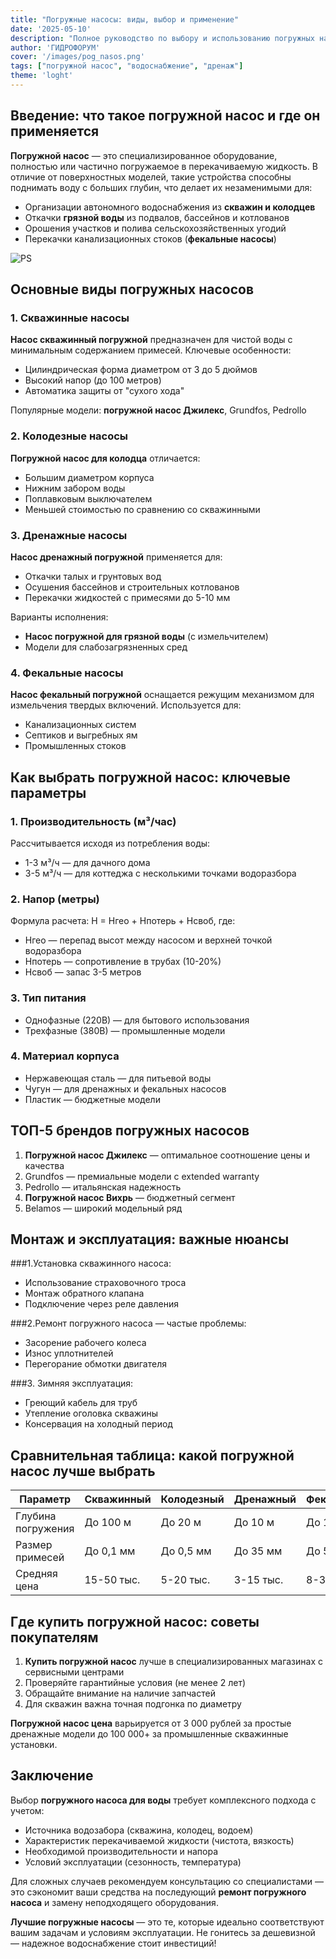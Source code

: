 ```yaml
---
title: "Погружные насосы: виды, выбор и применение"
date: '2025-05-10'
description: "Полное руководство по выбору и использованию погружных насосов для воды, скважин, колодцев и грязной воды"
author: 'ГИДРОФОРУМ'
cover: '/images/pog_nasos.png'
tags: ["погружной насос", "водоснабжение", "дренаж"]
theme: 'loght'
---
```


## Введение: что такое погружной насос и где он применяется

**Погружной насос** — это специализированное оборудование, полностью или частично погружаемое в перекачиваемую жидкость. В отличие от поверхностных моделей, такие устройства способны поднимать воду с больших глубин, что делает их незаменимыми для:

- Организации автономного водоснабжения из **скважин и колодцев**
- Откачки **грязной воды** из подвалов, бассейнов и котлованов
- Орошения участков и полива сельскохозяйственных угодий
- Перекачки канализационных стоков (**фекальные насосы**)


![PS](/images/pog_nasos.png)

## Основные виды погружных насосов

### 1. Скважинные насосы
**Насос скважинный погружной** предназначен для чистой воды с минимальным содержанием примесей. Ключевые особенности:

- Цилиндрическая форма диаметром от 3 до 5 дюймов
- Высокий напор (до 100 метров)
- Автоматика защиты от "сухого хода"

Популярные модели: **погружной насос Джилекс**, Grundfos, Pedrollo

### 2. Колодезные насосы
**Погружной насос для колодца** отличается:

- Большим диаметром корпуса
- Нижним забором воды
- Поплавковым выключателем
- Меньшей стоимостью по сравнению со скважинными

### 3. Дренажные насосы
**Насос дренажный погружной** применяется для:

- Откачки талых и грунтовых вод
- Осушения бассейнов и строительных котлованов
- Перекачки жидкостей с примесями до 5-10 мм

Варианты исполнения:
- **Насос погружной для грязной воды** (с измельчителем)
- Модели для слабозагрязненных сред

### 4. Фекальные насосы
**Насос фекальный погружной** оснащается режущим механизмом для измельчения твердых включений. Используется для:

- Канализационных систем
- Септиков и выгребных ям
- Промышленных стоков

## Как выбрать погружной насос: ключевые параметры

### 1. Производительность (м³/час)
Рассчитывается исходя из потребления воды:
- 1-3 м³/ч — для дачного дома
- 3-5 м³/ч — для коттеджа с несколькими точками водоразбора

### 2. Напор (метры)
Формула расчета: H = Hгео + Hпотерь + Hсвоб, где:
- Hгео — перепад высот между насосом и верхней точкой водоразбора
- Hпотерь — сопротивление в трубах (10-20%)
- Hсвоб — запас 3-5 метров

### 3. Тип питания
- Однофазные (220В) — для бытового использования
- Трехфазные (380В) — промышленные модели

### 4. Материал корпуса
- Нержавеющая сталь — для питьевой воды
- Чугун — для дренажных и фекальных насосов
- Пластик — бюджетные модели

## ТОП-5 брендов погружных насосов

1. **Погружной насос Джилекс** — оптимальное соотношение цены и качества
2. Grundfos — премиальные модели с extended warranty
3. Pedrollo — итальянская надежность
4. **Погружной насос Вихрь** — бюджетный сегмент
5. Belamos — широкий модельный ряд

## Монтаж и эксплуатация: важные нюансы

###1.Установка скважинного насоса:
- Использование страховочного троса
- Монтаж обратного клапана
- Подключение через реле давления

###2.Ремонт погружного насоса — частые проблемы:
- Засорение рабочего колеса
- Износ уплотнителей
- Перегорание обмотки двигателя

###3. Зимняя эксплуатация:
- Греющий кабель для труб
- Утепление оголовка скважины
- Консервация на холодный период

## Сравнительная таблица: какой погружной насос лучше выбрать

| Параметр       | Скважинный | Колодезный | Дренажный | Фекальный |
|----------------|------------|------------|-----------|-----------|
| Глубина погружения | До 100 м | До 20 м | До 10 м | До 10 м |
| Размер примесей | До 0,1 мм | До 0,5 мм | До 35 мм | До 50 мм |
| Средняя цена    | 15-50 тыс. | 5-20 тыс. | 3-15 тыс. | 8-30 тыс. |

## Где купить погружной насос: советы покупателям

1. **Купить погружной насос** лучше в специализированных магазинах с сервисными центрами
2. Проверяйте гарантийные условия (не менее 2 лет)
3. Обращайте внимание на наличие запчастей
4. Для скважин важна точная подгонка по диаметру

**Погружной насос цена** варьируется от 3 000 рублей за простые дренажные модели до 100 000+ за промышленные скважинные установки.

## Заключение

Выбор **погружного насоса для воды** требует комплексного подхода с учетом:
- Источника водозабора (скважина, колодец, водоем)
- Характеристик перекачиваемой жидкости (чистота, вязкость)
- Необходимой производительности и напора
- Условий эксплуатации (сезонность, температура)

Для сложных случаев рекомендуем консультацию со специалистами — это сэкономит ваши средства на последующий **ремонт погружного насоса** и замену неподходящего оборудования.

**Лучшие погружные насосы** — это те, которые идеально соответствуют вашим задачам и условиям эксплуатации. Не гонитесь за дешевизной — надежное водоснабжение стоит инвестиций!
